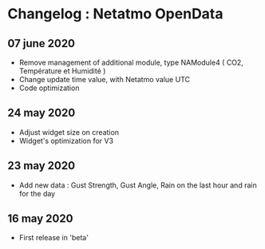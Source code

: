 # Changelog : Netatmo OpenData


## 07 june 2020
- Remove management of additional module, type NAModule4 ( CO2, Température et Humidité )
- Change update time value, with Netatmo value UTC
- Code optimization 

## 24 may 2020
- Adjust widget size on creation
- Widget's optimization for V3 

## 23 may 2020
- Add new data  : Gust Strength,  Gust Angle, Rain on the last hour and rain for the day

## 16 may 2020
- First release in 'beta'
